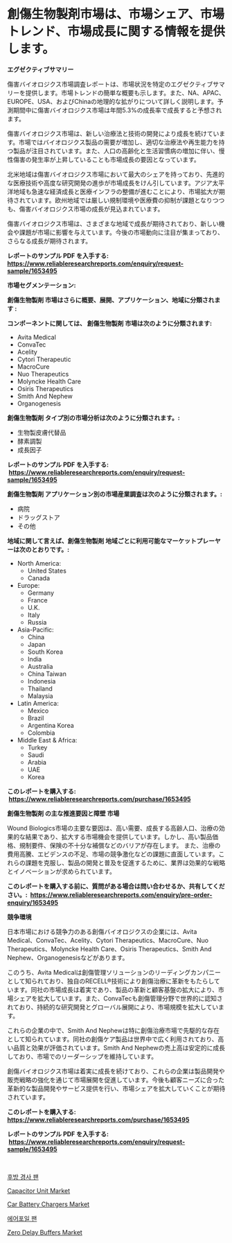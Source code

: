 <p><h1>創傷生物製剤市場は、市場シェア、市場トレンド、市場成長に関する情報を提供します。</h1></p><p><strong>エグゼクティブサマリー</strong></p>
<p><p>傷害バイオロジクス市場調査レポートは、市場状況を特定のエグゼクティブサマリーを提供します。市場トレンドの簡単な概要も示します。また、NA、APAC、EUROPE、USA、およびChinaの地理的な拡がりについて詳しく説明します。予測期間中に傷害バイオロジクス市場は年間5.3%の成長率で成長すると予想されます。</p><p>傷害バイオロジクス市場は、新しい治療法と技術の開発により成長を続けています。市場ではバイオロジクス製品の需要が増加し、適切な治療法や再生能力を持つ製品が注目されています。また、人口の高齢化と生活習慣病の増加に伴い、慢性傷害の発生率が上昇していることも市場成長の要因となっています。</p><p>北米地域は傷害バイオロジクス市場において最大のシェアを持っており、先進的な医療技術や高度な研究開発の進歩が市場成長をけん引しています。アジア太平洋地域も急速な経済成長と医療インフラの整備が進むことにより、市場拡大が期待されています。欧州地域では厳しい規制環境や医療費の抑制が課題となりつつも、傷害バイオロジクス市場の成長が見込まれています。</p><p>傷害バイオロジクス市場は、さまざまな地域で成長が期待されており、新しい機会や課題が市場に影響を与えています。今後の市場動向に注目が集まっており、さらなる成長が期待されます。</p></p>
<p><strong>レポートのサンプル PDF を入手する: <a href="https://www.reliableresearchreports.com/enquiry/request-sample/1653495">https://www.reliableresearchreports.com/enquiry/request-sample/1653495</a></strong></p>
<p><strong>市場セグメンテーション:</strong></p>
<p><strong> 創傷生物製剤 市場はさらに概要、展開、アプリケーション、地域に分類されます :</strong></p>
<p><strong>コンポーネントに関しては、 創傷生物製剤 市場は次のように分類されます: &nbsp;</strong></p>
<p><ul><li>Avita Medical</li><li>ConvaTec</li><li>Acelity</li><li>Cytori Therapeutic</li><li>MacroCure</li><li>Nuo Therapeutics</li><li>Molyncke Health Care</li><li>Osiris Therapeutics</li><li>Smith And Nephew</li><li>Organogenesis</li></ul></p>
<p><strong> 創傷生物製剤 タイプ別の市場分析は次のように分類されます。:</strong></p>
<p><ul><li>生物製皮膚代替品</li><li>酵素調製</li><li>成長因子</li></ul></p>
<p><strong>レポートのサンプル PDF を入手する: &nbsp;<a href="https://www.reliableresearchreports.com/enquiry/request-sample/1653495">https://www.reliableresearchreports.com/enquiry/request-sample/1653495</a></strong></p>
<p><strong> 創傷生物製剤 アプリケーション別の市場産業調査は次のように分類されます。:</strong></p>
<p><ul><li>病院</li><li>ドラッグストア</li><li>その他</li></ul></p>
<p><strong>地域に関して言えば、創傷生物製剤 地域ごとに利用可能なマーケットプレーヤーは次のとおりです。:</strong></p>
<p><ul>
    <li>
        North America:
        <ul>
            <li>United States</li>
            <li>Canada</li>
        </ul>
    </li>
    <li>
        Europe:
        <ul>
            <li>Germany</li>
            <li>France</li>
            <li>U.K.</li>
            <li>Italy</li>
            <li>Russia</li>
        </ul>
    </li>
    <li>
        Asia-Pacific:
        <ul>
            <li>China</li>
            <li>Japan</li>
            <li>South Korea</li>
            <li>India</li>
            <li>Australia</li>
            <li>China Taiwan</li>
            <li>Indonesia</li>
            <li>Thailand</li>
            <li>Malaysia</li>
        </ul>
    </li>
    <li>
        Latin America:
        <ul>
            <li>Mexico</li>
            <li>Brazil</li>
            <li>Argentina Korea</li>
            <li>Colombia</li>
        </ul>
    </li>
    <li>
        Middle East & Africa:
        <ul>
            <li>Turkey</li>
            <li>Saudi</li>
            <li>Arabia</li>
            <li>UAE</li>
            <li>Korea</li>
        </ul>
    </li>
    </ul></p>
<p><strong>このレポートを購入する: &nbsp;<a href="https://www.reliableresearchreports.com/purchase/1653495">https://www.reliableresearchreports.com/purchase/1653495</a></strong></p>
<p><strong>創傷生物製剤 の主な推進要因と障壁 市場</strong></p>
<p><p>Wound Biologics市場の主要な要因は、高い需要、成長する高齢人口、治療の効果的な結果であり、拡大する市場機会を提供しています。しかし、高い製品価格、規制要件、保険の不十分な補償などのバリアが存在します。 また、治療の費用高騰、エビデンスの不足、市場の競争激化などの課題に直面しています。これらの課題を克服し、製品の開発と普及を促進するために、業界は効果的な戦略とイノベーションが求められています。</p></p>
<p><strong>このレポートを購入する前に、質問がある場合は問い合わせるか、共有してください。:&nbsp; <a href="https://www.reliableresearchreports.com/enquiry/pre-order-enquiry/1653495">https://www.reliableresearchreports.com/enquiry/pre-order-enquiry/1653495</a></strong></p>
<p><strong>競争環境</strong></p>
<p><p>日本市場における競争力のある創傷バイオロジクスの企業には、Avita Medical、ConvaTec、Acelity、Cytori Therapeutics、MacroCure、Nuo Therapeutics、Molyncke Health Care、Osiris Therapeutics、Smith And Nephew、Organogenesisなどがあります。</p><p>このうち、Avita Medicalは創傷管理ソリューションのリーディングカンパニーとして知られており、独自のRECELL®技術により創傷治療に革新をもたらしています。同社の市場成長は着実であり、製品の革新と顧客基盤の拡大により、市場シェアを拡大しています。また、ConvaTecも創傷管理分野で世界的に認知されており、持続的な研究開発とグローバル展開により、市場規模を拡大しています。</p><p>これらの企業の中で、Smith And Nephewは特に創傷治療市場で先駆的な存在として知られています。同社の創傷ケア製品は世界中で広く利用されており、高い品質と効果が評価されています。Smith And Nephewの売上高は安定的に成長しており、市場でのリーダーシップを維持しています。</p><p>創傷バイオロジクス市場は着実に成長を続けており、これらの企業は製品開発や販売戦略の強化を通じて市場展開を促進しています。今後も顧客ニーズに合った革新的な製品開発やサービス提供を行い、市場シェアを拡大していくことが期待されています。</p></p>
<p><strong>このレポートを購入する: &nbsp; <a href="https://www.reliableresearchreports.com/purchase/1653495">https://www.reliableresearchreports.com/purchase/1653495</a></strong></p>
<p><strong>レポートのサンプル PDF を入手する: &nbsp;<a href="https://www.reliableresearchreports.com/enquiry/request-sample/1653495">https://www.reliableresearchreports.com/enquiry/request-sample/1653495</a></strong><strong></strong></p>
<p>&nbsp;</p>
<p><p><a href="https://github.com/OwenHamiytll568745/Market-Research-Report-List-1/blob/main/98590879958.md">후방 경사 팬</a></p><p><a href="https://github.com/mharielmesa/Market-Research-Report-List-2/blob/main/capacitor-unit-market.md">Capacitor Unit Market</a></p><p><a href="https://issuu.com/reportprime-2/docs/car-battery-chargers-market-size-2030.pptx">Car Battery Chargers Market</a></p><p><a href="https://github.com/vdhdwjyp90142/Market-Research-Report-List-1/blob/main/50655139957.md">에어포일 팬</a></p><p><a href="https://github.com/dringals/Market-Research-Report-List-3/blob/main/zero-delay-buffers-market.md">Zero Delay Buffers Market</a></p></p>